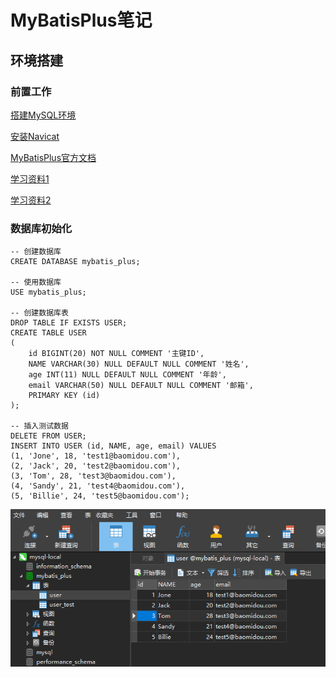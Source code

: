 # MyBatisPlus笔记



## 环境搭建

### 前置工作

[搭建MySQL环境](https://blog.csdn.net/zhusongziye/article/details/80869125)

[安装Navicat](https://www.jb51.net/article/199525.htm)

[MyBatisPlus官方文档](https://baomidou.com/guide/#%E7%89%B9%E6%80%A7)

[学习资料1](https://www.bilibili.com/video/BV1Ds411E76Y?from=search&seid=5268324907552745421)

[学习资料2](https://www.bilibili.com/video/BV17E411N7KN?p=3&spm_id_from=pageDriver)



### 数据库初始化

```
-- 创建数据库
CREATE DATABASE mybatis_plus;

-- 使用数据库
USE mybatis_plus;

-- 创建数据库表
DROP TABLE IF EXISTS USER;
CREATE TABLE USER
(
	id BIGINT(20) NOT NULL COMMENT '主键ID',
	NAME VARCHAR(30) NULL DEFAULT NULL COMMENT '姓名',
	age INT(11) NULL DEFAULT NULL COMMENT '年龄',
	email VARCHAR(50) NULL DEFAULT NULL COMMENT '邮箱',
	PRIMARY KEY (id)
);

-- 插入测试数据
DELETE FROM USER;
INSERT INTO USER (id, NAME, age, email) VALUES
(1, 'Jone', 18, 'test1@baomidou.com'),
(2, 'Jack', 20, 'test2@baomidou.com'),
(3, 'Tom', 28, 'test3@baomidou.com'),
(4, 'Sandy', 21, 'test4@baomidou.com'),
(5, 'Billie', 24, 'test5@baomidou.com');

```

![初始数据库信息](pic/初始数据库信息.png)  



































